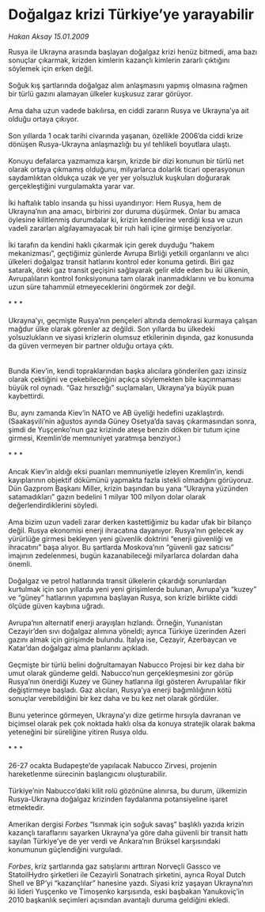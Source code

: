 # Doğalgaz krizi Türkiye’ye yarayabilir

*Hakan Aksay 15.01.2009*

<div class="taraf_structure_2col_1zq">
<div class="margen_n">



 <p>Rusya ile Ukrayna arasında başlayan doğalgaz krizi henüz bitmedi, ama bazı sonuçlar çıkarmak, krizden kimlerin kazançlı kimlerin zararlı çıktığını söylemek için erken değil. <br/><br/>Soğuk kış şartlarında doğalgaz alım anlaşmasını yapmış olmasına rağmen bir türlü gazını alamayan ülkeler kuşkusuz zarar görüyor. <br/><br/>Ama daha uzun vadede bakılırsa, en ciddi zararın Rusya ve Ukrayna’ya ait olduğu ortaya çıkıyor. <br/><br/>Son yıllarda 1 ocak tarihi civarında yaşanan, özellikle 2006’da ciddi krize dönüşen Rusya-Ukrayna anlaşmazlığı bu yıl tehlikeli boyutlara ulaştı. <br/><br/>Konuyu defalarca yazmamıza karşın, krizde bir dizi konunun bir türlü net olarak ortaya çıkmamış olduğunu, milyarlarca dolarlık ticari operasyonun saydamlıktan oldukça uzak ve yer yer yolsuzluk kuşkuları doğurarak gerçekleştiğini vurgulamakta yarar var. <br/><br/>İki haftalık tablo insanda şu hissi uyandırıyor: Hem Rusya, hem de Ukrayna’nın ana amacı, birbirini zor duruma düşürmek. Onlar bu amaca öylesine kilitlenmiş durumdalar ki, krizin kendilerine verdiği kısa ve uzun vadeli zararları algılayamayacak bir ruh hali içine girmişe benziyorlar. <br/><br/>İki tarafın da kendini haklı çıkarmak için gerek duyduğu “hakem mekanizması”, geçtiğimiz günlerde Avrupa Birliği yetkili organlarını ve alıcı ülkeleri doğalgaz transit hatlarını kontrol eder konuma getirdi. Biri gaz satarak, öteki gaz transit geçişini sağlayarak gelir elde eden bu iki ülkenin, Avrupalıların kontrol fonksiyonuna tam olarak inanmadıklarını ve bu konuma uzun süre tahammül etmeyeceklerini öngörmek zor değil. <br/><br/>* * * <br/><br/>Ukrayna’yı, geçmişte Rusya’nın pençeleri altında demokrasi kurmaya çalışan mağdur ülke olarak görenler az değildi. Son yıllarda bu ülkedeki yolsuzlukların ve siyasi krizlerin olumsuz etkilerinin dışında, gaz konusunda da güven vermeyen bir partner olduğu ortaya çıktı. <br/><br/><br/>Bunda Kiev’in, kendi topraklarından başka alıcılara gönderilen gazı izinsiz olarak çektiğini ve çekebileceğini açıkça söylemekten bile kaçınmaması büyük rol oynadı. “Gaz hırsızlığı” suçlamaları, Ukrayna’ya büyük puan kaybettirdi. <br/><br/>Bu, aynı zamanda Kiev’in NATO ve AB üyeliği hedefini uzaklaştırdı. (Saakaşvili’nin ağustos ayında Güney Osetya’da savaş çıkarmasından sonra, şimdi de Yuşçenko’nun gaz krizinde ateşe benzin döken bir tutum içine girmesi, Kremlin’de memnuniyet yaratmışa benziyor.) <br/><br/>* * * <br/><br/>Ancak Kiev’in aldığı eksi puanları memnuniyetle izleyen Kremlin’in, kendi kayıplarının objektif dökümünü yapmakta fazla istekli olmadığını görüyoruz. Dün Gazprom Başkanı Miller, krizin başından bu yana “Ukrayna yüzünden satamadıkları” gazın bedelini 1 milyar 100 milyon dolar olarak değerlendirdiklerini söyledi. <br/><br/>Ama bizim uzun vadeli zarar derken kastettiğimiz bu kadar ufak bir bilanço değil. Rusya ekonomisi enerji ihracatına dayanıyor. Rusya’nın gelecek ay yürürlüğe girmesi bekleyen yeni güvenlik doktrini “enerji güvenliği ve ihracatını” başa alıyor. Bu şartlarda Moskova’nın “güvenli gaz satıcısı” imajının zedelenmesi, bugün kazanabileceği milyarlarca dolardan daha önemli. <br/><br/>Doğalgaz ve petrol hatlarında transit ülkelerin çıkardığı sorunlardan kurtulmak için son yıllarda yeni yeni girişimlerde bulunan, Avrupa’ya “kuzey” ve “güney” hatlarının yapımına başlayan Rusya, son krizle birlikte ciddi ölçüde güven kaybına uğradı. <br/><br/>Avrupa’nın alternatif enerji arayışları hızlandı. Örneğin, Yunanistan Cezayir’den sıvı doğalgaz alımına yöneldi; ayrıca Türkiye üzerinden Azeri gazını almak için girişimde bulundu. İtalya ise, Cezayir, Azerbaycan ve Katar’dan doğalgaz alma planlarını açıkladı. <br/><br/>Geçmişte bir türlü belini doğrultamayan Nabucco Projesi bir kez daha bir umut olarak gündeme geldi. Nabucco’nun gerçekleşmesini zor görüp Rusya’nın önerdiği Kuzey ve Güney hatlarına ilgi gösteren Avrupalılar fikir değiştirmeye başladı. Gaz alıcıları, Rusya’ya enerji bağımlılığının kötü sonuçlar verebildiğini bir kez daha ve bu kez net olarak gördüler. <br/><br/>Bunu yeterince görmeyen, Ukrayna’yı dize getirme hırsıyla davranan ve biçimsel olarak pek çok noktada haklı olsa da konuya stratejik olarak bakma yeteneğini bir süreliğine yitiren Rusya oldu. <br/><br/>* * * <br/><br/>26-27 ocakta Budapeşte’de yapılacak Nabucco Zirvesi, projenin hareketlenme sürecinin başlangıcını oluşturabilir. <br/><br/>Türkiye’nin Nabucco’daki kilit rolü gözönüne alınırsa, bu durum, ülkemizin Rusya-Ukrayna doğalgaz krizinden faydalanma potansiyeline işaret etmektedir. <br/><br/>Amerikan dergisi <i>Forbes</i> “Isınmak için soğuk savaş” başlıklı yazıda krizin kazançlı taraflarını sayarken Ukrayna’ya göre daha güvenli bir transit hattı sayılan Türkiye’ye de yer verdi ve Ankara’nın Brüksel karşısındaki konumunun güçlendiğini vurguladı. <i><br/><br/>Forbes</i>, kriz şartlarında gaz satışlarını arttıran Norveçli Gassco ve StatoilHydro şirketleri ile Cezayirli Sonatrach şirketini, ayrıca Royal Dutch Shell ve BP’yi “kazançlılar” hanesine yazdı. Siyasi kriz yaşayan Ukrayna’nın iki lideri Yuşçenko ve Timoşenko karşısında, eski başbakan Yanukoviç’in 2010 başkanlık seçimleri açısından avantajlı duruma geldiğini ekledi. </p>

<br/>


<div id="taraf_not">
</div>

</div>


</div>
